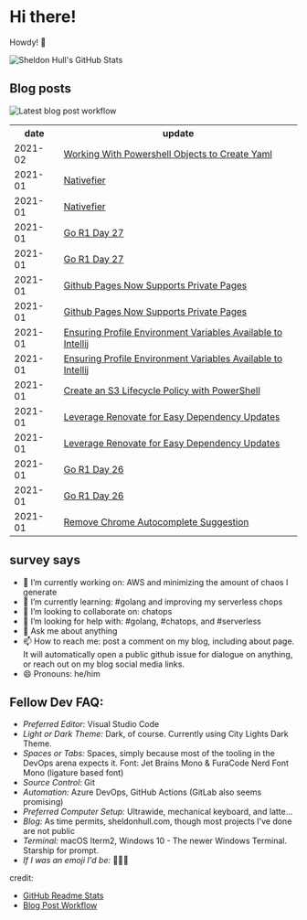 # Hi there! 

Howdy! 👋 

![Sheldon Hull's GitHub Stats](https://github-readme-stats.vercel.app/api?username=sheldonhull&theme=tokyonight&count_private=true&show_icons=true)

## Blog posts

![Latest blog post workflow](https://github.com/sheldonhull/sheldonhull/workflows/Latest%20blog%20post%20workflow/badge.svg)
<table style="width:100%">
  <tr>
    <th>date</th>
    <th>update</th>
  </tr>
<!-- BLOG-POST-LIST:START -->
<tr><td>2021-02</td><td><a href="https://dev.to/sheldonhull/working-with-powershell-objects-to-create-yaml-2kp0">Working With Powershell Objects to Create Yaml</a></td></tr>
<tr><td>2021-01</td><td><a href="https://www.sheldonhull.com/microblog/nativefier/">Nativefier</a></td></tr>
<tr><td>2021-01</td><td><a href="https://dev.to/sheldonhull/nativefier-4foc">Nativefier</a></td></tr>
<tr><td>2021-01</td><td><a href="https://www.sheldonhull.com/microblog/go-r1-day-27/">Go R1 Day 27</a></td></tr>
<tr><td>2021-01</td><td><a href="https://dev.to/sheldonhull/go-r1-day-27-8dk">Go R1 Day 27</a></td></tr>
<tr><td>2021-01</td><td><a href="https://www.sheldonhull.com/microblog/github-pages-now-supports-private-pages/">Github Pages Now Supports Private Pages</a></td></tr>
<tr><td>2021-01</td><td><a href="https://dev.to/sheldonhull/github-pages-now-supports-private-pages-2hib">Github Pages Now Supports Private Pages</a></td></tr>
<tr><td>2021-01</td><td><a href="https://www.sheldonhull.com/microblog/ensuring-profile-environment-variables-available-to-intellij/">Ensuring Profile Environment Variables Available to Intellij</a></td></tr>
<tr><td>2021-01</td><td><a href="https://dev.to/sheldonhull/ensuring-profile-environment-variables-available-to-intellij-2pp">Ensuring Profile Environment Variables Available to Intellij</a></td></tr>
<tr><td>2021-01</td><td><a href="https://dev.to/sheldonhull/create-an-s3-lifecycle-policy-with-powershell-57hd">Create an S3 Lifecycle Policy with PowerShell</a></td></tr>
<tr><td>2021-01</td><td><a href="https://www.sheldonhull.com/microblog/leverage-renovate-for-easy-dependency-updates/">Leverage Renovate for Easy Dependency Updates</a></td></tr>
<tr><td>2021-01</td><td><a href="https://dev.to/sheldonhull/leverage-renovate-for-easy-dependency-updates-2i1">Leverage Renovate for Easy Dependency Updates</a></td></tr>
<tr><td>2021-01</td><td><a href="https://www.sheldonhull.com/microblog/go-r1-day-26/">Go R1 Day 26</a></td></tr>
<tr><td>2021-01</td><td><a href="https://dev.to/sheldonhull/go-r1-day-26-4ie9">Go R1 Day 26</a></td></tr>
<tr><td>2021-01</td><td><a href="https://www.sheldonhull.com/microblog/remove-chrome-autocomplete-suggestion/">Remove Chrome Autocomplete Suggestion</a></td></tr>

<!-- BLOG-POST-LIST:END -->
</table>

## survey says 

- 🔭  I’m currently working on: AWS and minimizing the amount of chaos I generate
- 🌱  I’m currently learning: #golang and improving my serverless chops
- 👯  I’m looking to collaborate on: chatops
- 🤔  I’m looking for help with: #golang, #chatops, and #serverless
- 💬  Ask me about anything
- 📫  How to reach me: post a comment on my blog, including about page. It will automatically open a public github issue for dialogue on anything, or reach out on my blog social media links.
- 😄  Pronouns: he/him


## Fellow Dev FAQ:

- _Preferred Editor:_ Visual Studio Code
- _Light or Dark Theme:_ Dark, of course. Currently using City Lights Dark Theme.
- _Spaces or Tabs:_ Spaces, simply because most of the tooling in the DevOps arena expects it. Font: Jet Brains Mono & FuraCode Nerd Font Mono (ligature based font)
- _Source Control:_ Git
- _Automation:_ Azure DevOps, GitHub Actions (GitLab also seems promising)
- _Preferred Computer Setup:_ Ultrawide, mechanical keyboard, and latte...
- _Blog:_ As time permits, sheldonhull.com, though most projects I've done are not public 
- _Terminal:_ macOS Iterm2, Windows 10 - The newer Windows Terminal. Starship for prompt.
- _If I was an emoji I'd be:_ 🌮🌮🌮


credit:
* [GitHub Readme Stats](https://github.com/anuraghazra/github-readme-stats)
* [Blog Post Workflow](https://github.com/gautamkrishnar/blog-post-workflow)
